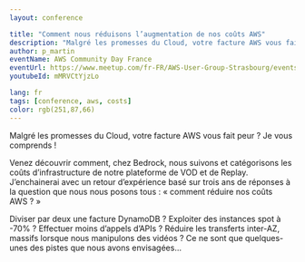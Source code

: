 ```yaml
---
layout: conference

title: "Comment nous réduisons l’augmentation de nos coûts AWS"
description: "Malgré les promesses du Cloud, votre facture AWS vous fait peur ? Je vous comprends !"
author: p_martin
eventName: AWS Community Day France
eventUrl: https://www.meetup.com/fr-FR/AWS-User-Group-Strasbourg/events/277030691/
youtubeId: mMRVCtYjzLo

lang: fr
tags: [conference, aws, costs]
color: rgb(251,87,66)
---
```


Malgré les promesses du Cloud, votre facture AWS vous fait peur ? Je vous comprends !

Venez découvrir comment, chez Bedrock, nous suivons et catégorisons les coûts d’infrastructure de notre plateforme de VOD et de Replay. J’enchainerai avec un retour d’expérience basé sur trois ans de réponses à la question que nous nous posons tous : « comment réduire nos coûts AWS ? »

Diviser par deux une facture DynamoDB ? Exploiter des instances spot à -70% ? Effectuer moins d’appels d’APIs ? Réduire les transferts inter-AZ, massifs lorsque nous manipulons des vidéos ? Ce ne sont que quelques-unes des pistes que nous avons envisagées…
